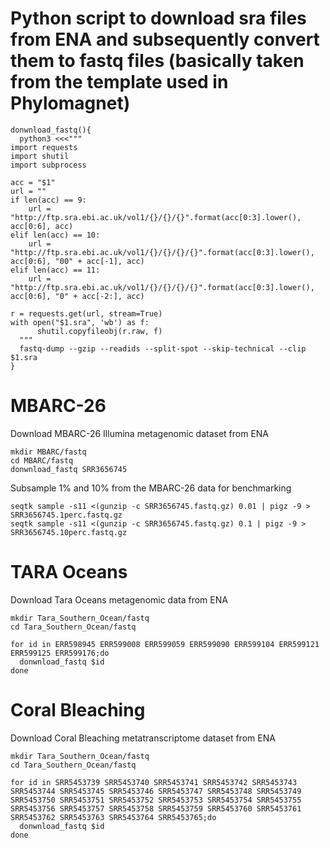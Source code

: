 Python script to download sra files from ENA and subsequently convert them to fastq files (basically taken from the template used in Phylomagnet)
============
```
donwnload_fastq(){
  python3 <<<"""
import requests
import shutil
import subprocess

acc = "$1"
url = ""
if len(acc) == 9:
    url = "http://ftp.sra.ebi.ac.uk/vol1/{}/{}/{}".format(acc[0:3].lower(), acc[0:6], acc)
elif len(acc) == 10:
    url = "http://ftp.sra.ebi.ac.uk/vol1/{}/{}/{}/{}".format(acc[0:3].lower(), acc[0:6], "00" + acc[-1], acc)
elif len(acc) == 11:
    url = "http://ftp.sra.ebi.ac.uk/vol1/{}/{}/{}/{}".format(acc[0:3].lower(), acc[0:6], "0" + acc[-2:], acc)

r = requests.get(url, stream=True)
with open("$1.sra", 'wb') as f:
      shutil.copyfileobj(r.raw, f)
  """
  fastq-dump --gzip --readids --split-spot --skip-technical --clip $1.sra
}
```

MBARC-26
========
Download MBARC-26 Illumina metagenomic dataset from ENA
```
mkdir MBARC/fastq
cd MBARC/fastq
donwnload_fastq SRR3656745
```
Subsample 1% and 10% from the MBARC-26 data for benchmarking
```
seqtk sample -s11 <(gunzip -c SRR3656745.fastq.gz) 0.01 | pigz -9 > SRR3656745.1perc.fastq.gz
seqtk sample -s11 <(gunzip -c SRR3656745.fastq.gz) 0.1 | pigz -9 > SRR3656745.10perc.fastq.gz
```

TARA Oceans
===========
Download Tara Oceans metagenomic data from ENA
```
mkdir Tara_Southern_Ocean/fastq
cd Tara_Southern_Ocean/fastq

for id in ERR598945 ERR599008 ERR599059 ERR599090 ERR599104 ERR599121 ERR599125 ERR599176;do
  donwnload_fastq $id
done
```

Coral Bleaching
===============
Download Coral Bleaching metatranscriptome dataset from ENA
```
mkdir Tara_Southern_Ocean/fastq
cd Tara_Southern_Ocean/fastq

for id in SRR5453739 SRR5453740 SRR5453741 SRR5453742 SRR5453743 SRR5453744 SRR5453745 SRR5453746 SRR5453747 SRR5453748 SRR5453749 SRR5453750 SRR5453751 SRR5453752 SRR5453753 SRR5453754 SRR5453755 SRR5453756 SRR5453757 SRR5453758 SRR5453759 SRR5453760 SRR5453761 SRR5453762 SRR5453763 SRR5453764 SRR5453765;do
  donwnload_fastq $id
done
```
